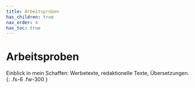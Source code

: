 ```yaml
---
title: Arbeitsproben
has_children: true
nav_order: 4
has_toc: true
---
```


# Arbeitsproben

Einblick in mein Schaffen: Werbetexte, redaktionelle Texte, Übersetzungen.
{: .fs-6 .fw-300 }
